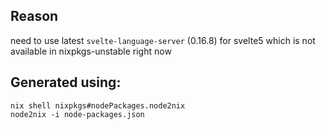 ## Reason
need to use latest `svelte-language-server` (0.16.8) for svelte5 which is not available in nixpkgs-unstable right now

## Generated using:
```
nix shell nixpkgs#nodePackages.node2nix
node2nix -i node-packages.json
````
